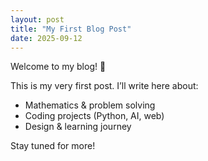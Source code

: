```yaml
---
layout: post
title: "My First Blog Post"
date: 2025-09-12
---
```


Welcome to my blog! 🎉

This is my very first post. I’ll write here about:

- Mathematics & problem solving  
- Coding projects (Python, AI, web)  
- Design & learning journey  

Stay tuned for more!
